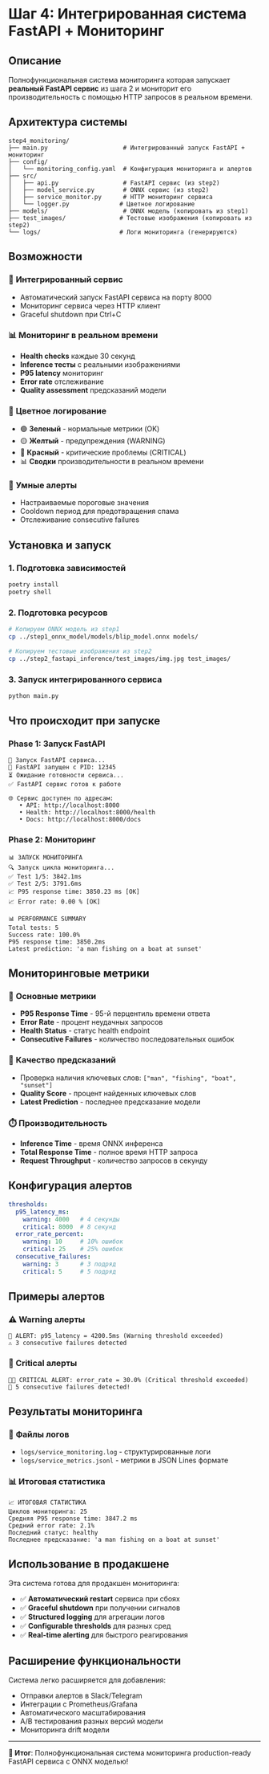 # Шаг 4: Интегрированная система FastAPI + Мониторинг

## Описание

Полнофункциональная система мониторинга которая запускает **реальный FastAPI сервис** из шага 2 и мониторит его производительность с помощью HTTP запросов в реальном времени.

## Архитектура системы

```
step4_monitoring/
├── main.py                     # Интегрированный запуск FastAPI + мониторинг
├── config/
│   └── monitoring_config.yaml  # Конфигурация мониторинга и алертов
├── src/
│   ├── api.py                  # FastAPI сервис (из step2)
│   ├── model_service.py        # ONNX сервис (из step2)
│   ├── service_monitor.py      # HTTP мониторинг сервиса
│   └── logger.py              # Цветное логирование
├── models/                     # ONNX модель (копировать из step1)
├── test_images/               # Тестовые изображения (копировать из step2)
└── logs/                      # Логи мониторинга (генерируются)
```

## Возможности

### 🚀 **Интегрированный сервис**
- Автоматический запуск FastAPI сервиса на порту 8000
- Мониторинг сервиса через HTTP клиент
- Graceful shutdown при Ctrl+C

### 📊 **Мониторинг в реальном времени**
- **Health checks** каждые 30 секунд
- **Inference тесты** с реальными изображениями
- **P95 latency** мониторинг
- **Error rate** отслеживание
- **Quality assessment** предсказаний модели

### 🎨 **Цветное логирование**
- 🟢 **Зеленый** - нормальные метрики (OK)
- 🟡 **Желтый** - предупреждения (WARNING)
- 🔴 **Красный** - критические проблемы (CRITICAL)
- 📊 **Сводки** производительности в реальном времени

### 🚨 **Умные алерты**
- Настраиваемые пороговые значения
- Cooldown период для предотвращения спама
- Отслеживание consecutive failures

## Установка и запуск

### 1. Подготовка зависимостей
```bash
poetry install
poetry shell
```

### 2. Подготовка ресурсов
```bash
# Копируем ONNX модель из step1
cp ../step1_onnx_model/models/blip_model.onnx models/

# Копируем тестовые изображения из step2
cp ../step2_fastapi_inference/test_images/img.jpg test_images/
```

### 3. Запуск интегрированного сервиса
```bash
python main.py
```

## Что происходит при запуске

### Phase 1: Запуск FastAPI
```
🚀 Запуск FastAPI сервиса...
📡 FastAPI запущен с PID: 12345
⏳ Ожидание готовности сервиса...
✅ FastAPI сервис готов к работе

🌐 Сервис доступен по адресам:
   • API: http://localhost:8000
   • Health: http://localhost:8000/health
   • Docs: http://localhost:8000/docs
```

### Phase 2: Мониторинг
```
📊 ЗАПУСК МОНИТОРИНГА
🔍 Запуск цикла мониторинга...
✅ Test 1/5: 3842.1ms
✅ Test 2/5: 3791.6ms
📈 P95 response time: 3850.23 ms [OK]
📈 Error rate: 0.00 % [OK]

📊 PERFORMANCE SUMMARY
Total tests: 5
Success rate: 100.0%
P95 response time: 3850.2ms
Latest prediction: 'a man fishing on a boat at sunset'
```

## Мониторинговые метрики

### 🎯 **Основные метрики**
- **P95 Response Time** - 95-й перцентиль времени ответа
- **Error Rate** - процент неудачных запросов
- **Health Status** - статус health endpoint
- **Consecutive Failures** - количество последовательных ошибок

### 🎨 **Качество предсказаний**
- Проверка наличия ключевых слов: `["man", "fishing", "boat", "sunset"]`
- **Quality Score** - процент найденных ключевых слов
- **Latest Prediction** - последнее предсказание модели

### ⏱️ **Производительность**
- **Inference Time** - время ONNX инференса
- **Total Response Time** - полное время HTTP запроса
- **Request Throughput** - количество запросов в секунду

## Конфигурация алертов

```yaml
thresholds:
  p95_latency_ms:
    warning: 4000   # 4 секунды
    critical: 8000  # 8 секунд
  error_rate_percent:
    warning: 10     # 10% ошибок
    critical: 25    # 25% ошибок
  consecutive_failures:
    warning: 3      # 3 подряд
    critical: 5     # 5 подряд
```

## Примеры алертов

### ⚠️ Warning алерты
```
🚨 ALERT: p95_latency = 4200.5ms (Warning threshold exceeded)
⚠️ 3 consecutive failures detected
```

### 🚨 Critical алерты
```
🚨🚨 CRITICAL ALERT: error_rate = 30.0% (Critical threshold exceeded)
🚨 5 consecutive failures detected!
```

## Результаты мониторинга

### 📁 **Файлы логов**
- `logs/service_monitoring.log` - структурированные логи
- `logs/service_metrics.jsonl` - метрики в JSON Lines формате

### 📊 **Итоговая статистика**
```
📈 ИТОГОВАЯ СТАТИСТИКА
Циклов мониторинга: 25
Средняя P95 response time: 3847.2 ms
Средний error rate: 2.1%
Последний статус: healthy
Последнее предсказание: 'a man fishing on a boat at sunset'
```

## Использование в продакшене

Эта система готова для продакшен мониторинга:

- ✅ **Автоматический restart** сервиса при сбоях
- ✅ **Graceful shutdown** при получении сигналов
- ✅ **Structured logging** для агрегации логов
- ✅ **Configurable thresholds** для разных сред
- ✅ **Real-time alerting** для быстрого реагирования

## Расширение функциональности

Система легко расширяется для добавления:
- Отправки алертов в Slack/Telegram
- Интеграции с Prometheus/Grafana
- Автоматического масштабирования
- A/B тестирования разных версий модели
- Мониторинга drift модели

---

**🎯 Итог**: Полнофункциональная система мониторинга production-ready FastAPI сервиса с ONNX моделью!

